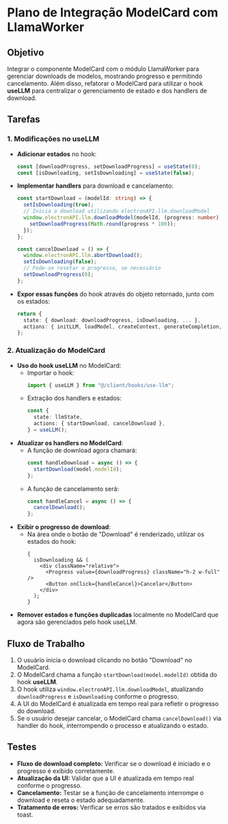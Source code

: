 # Plano de Integração ModelCard com LlamaWorker

## Objetivo

Integrar o componente ModelCard com o módulo LlamaWorker para gerenciar downloads de modelos, mostrando progresso e permitindo cancelamento. Além disso, refatorar o ModelCard para utilizar o hook **useLLM** para centralizar o gerenciamento de estado e dos handlers de download.

## Tarefas

### 1. Modificações no useLLM

- **Adicionar estados** no hook:
  ```typescript
  const [downloadProgress, setDownloadProgress] = useState(0);
  const [isDownloading, setIsDownloading] = useState(false);
  ```
- **Implementar handlers** para download e cancelamento:

  ```typescript
  const startDownload = (modelId: string) => {
    setIsDownloading(true);
    // Inicia o download utilizando electronAPI.llm.downloadModel
    window.electronAPI.llm.downloadModel(modelId, (progress: number) => {
      setDownloadProgress(Math.round(progress * 100));
    });
  };

  const cancelDownload = () => {
    window.electronAPI.llm.abortDownload();
    setIsDownloading(false);
    // Pode-se resetar o progresso, se necessário
    setDownloadProgress(0);
  };
  ```

- **Expor essas funções** do hook através do objeto retornado, junto com os estados:
  ```typescript
  return {
    state: { download: downloadProgress, isDownloading, ... },
    actions: { initLLM, loadModel, createContext, generateCompletion, generateChatCompletion, abort, startDownload, cancelDownload }
  };
  ```

### 2. Atualização do ModelCard

- **Uso do hook useLLM** no ModelCard:
  - Importar o hook:
    ```typescript
    import { useLLM } from "@/client/hooks/use-llm";
    ```
  - Extração dos handlers e estados:
    ```typescript
    const {
      state: llmState,
      actions: { startDownload, cancelDownload },
    } = useLLM();
    ```
- **Atualizar os handlers no ModelCard**:
  - A função de download agora chamará:
    ```typescript
    const handleDownload = async () => {
      startDownload(model.modelId);
    };
    ```
  - A função de cancelamento será:
    ```typescript
    const handleCancel = async () => {
      cancelDownload();
    };
    ```
- **Exibir o progresso de download**:
  - Na área onde o botão de "Download" é renderizado, utilizar os estados do hook:
    ```tsx
    {
      isDownloading && (
        <div className="relative">
          <Progress value={downloadProgress} className="h-2 w-full" />
          <Button onClick={handleCancel}>Cancelar</Button>
        </div>
      );
    }
    ```
- **Remover estados e funções duplicadas** localmente no ModelCard que agora são gerenciados pelo hook useLLM.

## Fluxo de Trabalho

1. O usuário inicia o download clicando no botão "Download" no ModelCard.
2. O ModelCard chama a função `startDownload(model.modelId)` obtida do hook **useLLM**.
3. O hook utiliza `window.electronAPI.llm.downloadModel`, atualizando `downloadProgress` e `isDownloading` conforme o progresso.
4. A UI do ModelCard é atualizada em tempo real para refletir o progresso do download.
5. Se o usuário desejar cancelar, o ModelCard chama `cancelDownload()` via handler do hook, interrompendo o processo e atualizando o estado.

## Testes

- **Fluxo de download completo:** Verificar se o download é iniciado e o progresso é exibido corretamente.
- **Atualização da UI:** Validar que a UI é atualizada em tempo real conforme o progresso.
- **Cancelamento:** Testar se a função de cancelamento interrompe o download e reseta o estado adequadamente.
- **Tratamento de erros:** Verificar se erros são tratados e exibidos via toast.
